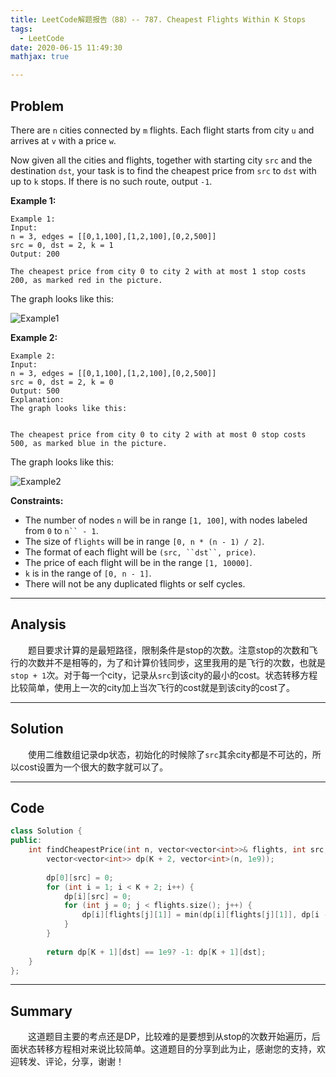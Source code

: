 ```yaml
---
title: LeetCode解题报告（88）-- 787. Cheapest Flights Within K Stops
tags:
  - LeetCode
date: 2020-06-15 11:49:30
mathjax: true

---
```


## Problem

There are `n` cities connected by `m` flights. Each flight starts from city `u` and arrives at `v` with a price `w`.

Now given all the cities and flights, together with starting city `src` and the destination `dst`, your task is to find the cheapest price from `src` to `dst` with up to `k` stops. If there is no such route, output `-1`.

<!-- more -->

**Example 1:**

```
Example 1:
Input: 
n = 3, edges = [[0,1,100],[1,2,100],[0,2,500]]
src = 0, dst = 2, k = 1
Output: 200

The cheapest price from city 0 to city 2 with at most 1 stop costs 200, as marked red in the picture.
```

The graph looks like this:

![Example1](https://s3-lc-upload.s3.amazonaws.com/uploads/2018/02/16/995.png)

**Example 2:**

```
Example 2:
Input: 
n = 3, edges = [[0,1,100],[1,2,100],[0,2,500]]
src = 0, dst = 2, k = 0
Output: 500
Explanation: 
The graph looks like this:


The cheapest price from city 0 to city 2 with at most 0 stop costs 500, as marked blue in the picture.
```

The graph looks like this:

![Example2](https://s3-lc-upload.s3.amazonaws.com/uploads/2018/02/16/995.png)

**Constraints:**

- The number of nodes `n` will be in range `[1, 100]`, with nodes labeled from `0` to `n`` - 1`.
- The size of `flights` will be in range `[0, n * (n - 1) / 2]`.
- The format of each flight will be `(src, ``dst``, price)`.
- The price of each flight will be in the range `[1, 10000]`.
- `k` is in the range of `[0, n - 1]`.
- There will not be any duplicated flights or self cycles.

------

## Analysis

&emsp;&emsp;题目要求计算的是最短路径，限制条件是stop的次数。注意stop的次数和飞行的次数并不是相等的，为了和计算价钱同步，这里我用的是飞行的次数，也就是`stop + 1`次。对于每一个city，记录从`src`到该city的最小的cost。状态转移方程比较简单，使用上一次的city加上当次飞行的cost就是到该city的cost了。

------

## Solution

&emsp;&emsp;使用二维数组记录dp状态，初始化的时候除了`src`其余city都是不可达的，所以cost设置为一个很大的数字就可以了。

------

## Code

```c++
class Solution {
public:
    int findCheapestPrice(int n, vector<vector<int>>& flights, int src, int dst, int K) {
        vector<vector<int>> dp(K + 2, vector<int>(n, 1e9));
        
        dp[0][src] = 0;
        for (int i = 1; i < K + 2; i++) {
            dp[i][src] = 0;
            for (int j = 0; j < flights.size(); j++) {
                dp[i][flights[j][1]] = min(dp[i][flights[j][1]], dp[i - 1][flights[j][0]] + flights[j][2]);
            }
        }
        
        return dp[K + 1][dst] == 1e9? -1: dp[K + 1][dst];
    }
};
```

------

## Summary

 &emsp;&emsp;这道题目主要的考点还是DP，比较难的是要想到从stop的次数开始遍历，后面状态转移方程相对来说比较简单。这道题目的分享到此为止，感谢您的支持，欢迎转发、评论，分享，谢谢！
